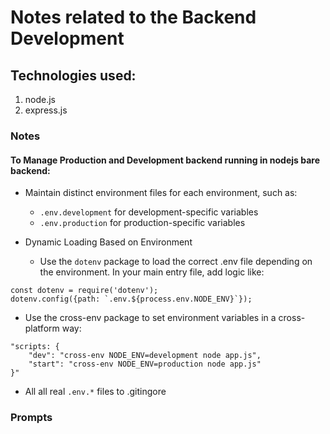 # Notes related to the Backend Development

## Technologies used:

1. node.js
2. express.js

### Notes

#### To Manage Production and Development backend running in nodejs bare backend:

- Maintain distinct environment files for each environment, such as:

  - `.env.development` for development-specific variables
  - `.env.production` for production-specific variables

- Dynamic Loading Based on Environment
  - Use the `dotenv` package to load the correct .env file depending on the
    environment. In your main entry file, add logic like:

```
const dotenv = require('dotenv');
dotenv.config({path: `.env.${process.env.NODE_ENV}`});
```

- Use the cross-env package to set environment variables in a cross-platform way:

```
"scripts: {
    "dev": "cross-env NODE_ENV=development node app.js",
    "start": "cross-env NODE_ENV=production node app.js"
}"
```

- All all real `.env.*` files to .gitingore

### Prompts
